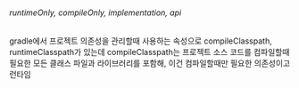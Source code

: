 ###### runtimeOnly, compileOnly, implementation, api

gradle에서 프로젝트 의존성을 관리할때 사용하는 속성으로 compileClasspath, runtimeClasspath가 있는데
compileClasspath는 프로젝트 소스 코드를 컴파일할때 필요한 모든 클래스 파일과 라이브러리를 포함해, 이건 컴파일할때만 필요한 의존성이고 런타임 